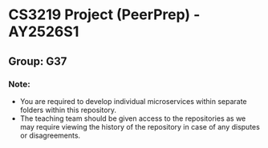 # CS3219 Project (PeerPrep) - AY2526S1
## Group: G37

### Note: 
- You are required to develop individual microservices within separate folders within this repository.
- The teaching team should be given access to the repositories as we may require viewing the history of the repository in case of any disputes or disagreements. 
